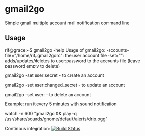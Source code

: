 gmail2go
========

Simple gmail multiple account mail notification command line

Usage
-----

rif@grace:~$ gmail2go -help
Usage of gmail2go:
  -accounts-file="/home/rif/.gmail2gorc": the user account file
  -set="": adds/updates/deletes to user:password to the accounts file (leave password empty to delete)

gmail2go -set user:secret - to create an account

gmail2go -set user:changed_secret - to update an account

gmail2go -set user: - to delete an account

Example: run it every 5 minutes with sound notification

watch -n 600 "gmail2go && play -q /usr/share/sounds/gnome/default/alerts/drip.ogg"

Continous integration: [![Build Status](https://goci.herokuapp.com/project/image/github.com/rif/gmail2go "Continous integration")](http://goci.me/project/github.com/rif/gmail2go)
